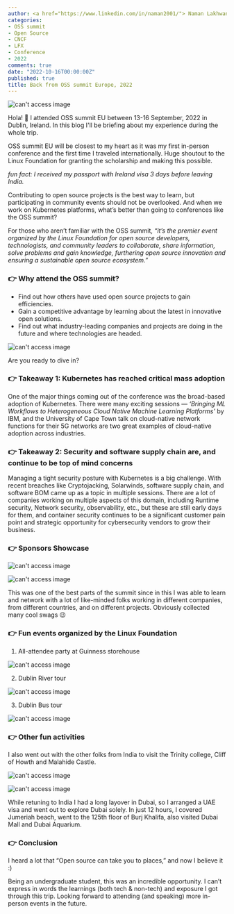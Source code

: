 ```yaml
---
author: <a href="https://www.linkedin.com/in/naman2001/"> Naman Lakhwani</a>
categories:
- OSS summit
- Open Source
- CNCF
- LFX
- Conference
- 2022
comments: true
date: "2022-10-16T00:00:00Z"
published: true
title: Back from OSS summit Europe, 2022
---
```


![can't access image](../images/conv-center.jpg)

Hola! :wave: I attended OSS summit EU between 13-16 September, 2022 in Dublin, Ireland. In this blog I'll be briefing about my experience during the whole trip.

OSS summit EU will be closest to my heart as it was my first in-person conference and the first time I traveled internationally. Huge shoutout to the Linux Foundation for granting the scholarship and making this possible.

*fun fact: I received my passport with Ireland visa 3 days before leaving India.*

Contributing to open source projects is the best way to learn, but participating in community events should not be overlooked. And when we work on Kubernetes platforms, what’s better than going to conferences like the OSS summit?

For those who aren’t familiar with the OSS summit, *“it’s the premier event organized by the Linux Foundation for open source developers, technologists, and community leaders to collaborate, share information, solve problems and gain knowledge, furthering open source innovation and ensuring a sustainable open source ecosystem.”*

### :point_right: Why attend the OSS summit?
- Find out how others have used open source projects to gain efficiencies.
- Gain a competitive advantage by learning about the latest in innovative open solutions.
- Find out what industry-leading companies and projects are doing in the future and where technologies are headed.

![can't access image](../images/eu-conf.jpg)

Are you ready to dive in?

### :point_right: Takeaway 1: Kubernetes has reached critical mass adoption
One of the major things coming out of the conference was the broad-based adoption of Kubernetes. There were many exciting sessions — *‘Bringing ML Workflows to Heterogeneous Cloud Native Machine Learning Platforms’* by IBM, and the University of Cape Town talk on cloud-native network functions for their 5G networks are two great examples of cloud-native adoption across industries.

### :point_right: Takeaway 2: Security and software supply chain are, and continue to be top of mind concerns
Managing a tight security posture with Kubernetes is a big challenge. With recent breaches like Cryptojacking, Solarwinds, software supply chain, and software BOM came up as a topic in multiple sessions.
There are a lot of companies working on multiple aspects of this domain, including Runtime security, Network security, observability, etc., but these are still early days for them, and container security continues to be a significant customer pain point and strategic opportunity for cybersecurity vendors to grow their business.

### :point_right: Sponsors Showcase

![can't access image](../images/showcase.jpeg)

![can't access image](../images/suse-convo.jpg)

This was one of the best parts of the summit since in this I was able to learn and network with a lot of like-minded folks working in different companies, from different countries, and on different projects. Obviously collected many cool swags :wink:

### :point_right: Fun events organized by the Linux Foundation

1. All-attendee party at Guinness storehouse

![can't access image](../images/guiness.jpeg)

2. Dublin River tour

![can't access image](../images/river.jpeg)

3. Dublin Bus tour

![can't access image](../images/bus.jpg)

### :point_right: Other fun activities

I also went out with the other folks from India to visit the Trinity college, Cliff of Howth and Malahide Castle.

![can't access image](../images/cliff.jpg)

![can't access image](../images/malahide.jpeg)

While retuning to India I had a long layover in Dubai, so I arranged a UAE visa and went out to explore Dubai solely. In just 12 hours, I covered Jumeriah beach, went to the 125th floor of Burj Khalifa, also visited Dubai Mall and Dubai Aquarium.

### :point_right: Conclusion
I heard a lot that “Open source can take you to places,” and now I believe it :)

Being an undergraduate student, this was an incredible opportunity. I can’t express in words the learnings (both tech & non-tech) and exposure I got through this trip. Looking forward to attending (and speaking) more in-person events in the future.
